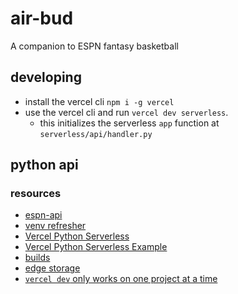 # air-bud

A companion to ESPN fantasy basketball

## developing

- install the vercel cli `npm i -g vercel`
- use the vercel cli and run `vercel dev serverless`.
  - this initializes the serverless `app` function at `serverless/api/handler.py`

## python api

### resources

- [espn-api](https://github.com/cwendt94/espn-api/wiki)
- [venv refresher](https://packaging.python.org/en/latest/guides/installing-using-pip-and-virtual-environments/)
- [Vercel Python Serverless](https://vercel.com/docs/functions/serverless-functions/runtimes/python)
- [Vercel Python Serverless Example](https://github.com/vercel/examples/tree/main/python/flask3)
- [builds](https://stackoverflow.com/questions/77243878/poetry-and-vercel-issue)
- [edge storage](https://vercel.com/docs/storage/edge-config)
- [`vercel dev` only works on one project at a time](https://github.com/vercel/vercel/discussions/5294)
